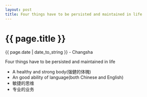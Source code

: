 ```yaml
---
layout: post
title: Four things have to be persisted and maintained in life
---
```


{{ page.title }}
================

<p class="meta">{{ page.date | date_to_string }} - Changsha</p>

Four things have to be persisted and maintained in life
+ A healthy and strong body(强健的体魄)  
+ An good ability of language(both Chinese and English)
+ 敏捷的思维
+ 专业的业务